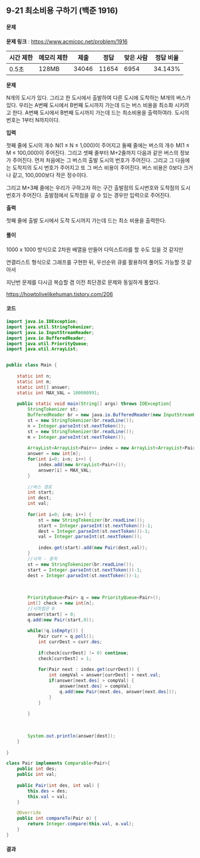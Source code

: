 ## 9-21 최소비용 구하기 (백준 1916)

#### 문제

**문제 링크** : https://www.acmicpc.net/problem/1916

| 시간 제한 | 메모리 제한 | 제출  | 정답  | 맞은 사람 | 정답 비율 |
| --------- | ----------- | ----- | ----- | --------- | --------- |
| 0.5초     | 128MB       | 34046 | 11654 | 6954      | 34.143%   |

**문제**

N개의 도시가 있다. 그리고 한 도시에서 출발하여 다른 도시에 도착하는 M개의 버스가 있다. 우리는 A번째 도시에서 B번째 도시까지 가는데 드는 버스 비용을 최소화 시키려고 한다. A번째 도시에서 B번째 도시까지 가는데 드는 최소비용을 출력하여라. 도시의 번호는 1부터 N까지이다.

**입력**

첫째 줄에 도시의 개수 N(1 ≤ N ≤ 1,000)이 주어지고 둘째 줄에는 버스의 개수 M(1 ≤ M ≤ 100,000)이 주어진다. 그리고 셋째 줄부터 M+2줄까지 다음과 같은 버스의 정보가 주어진다. 먼저 처음에는 그 버스의 출발 도시의 번호가 주어진다. 그리고 그 다음에는 도착지의 도시 번호가 주어지고 또 그 버스 비용이 주어진다. 버스 비용은 0보다 크거나 같고, 100,000보다 작은 정수이다.

그리고 M+3째 줄에는 우리가 구하고자 하는 구간 출발점의 도시번호와 도착점의 도시번호가 주어진다. 출발점에서 도착점을 갈 수 있는 경우만 입력으로 주어진다.

**출력**

첫째 줄에 출발 도시에서 도착 도시까지 가는데 드는 최소 비용을 출력한다.



#### 풀이

1000 x 1000 방식으로 2차원 배열을 만들어 다익스트라를 할 수도 있을 것 같지만

연결리스트 형식으로 그래프를 구현한 뒤, 우선순위 큐를 활용하여 풀어도 가능할 것 같아서

지난번 문제를 다시금 복습할 겸 이전 최단경로 문제와 동일하게 풀었다.

 https://howtolivelikehuman.tistory.com/206 



#### 코드

````java
import java.io.IOException;
import java.util.StringTokenizer;
import java.io.InputStreamReader;
import java.io.BufferedReader;
import java.util.PriorityQueue;
import java.util.ArrayList;


public class Main {
	
	static int n;
	static int m;
	static int[] answer;
	static int MAX_VAL = 100000991;
	
	public static void main(String[] args) throws IOException{
		StringTokenizer st;
		BufferedReader br = new java.io.BufferedReader(new InputStreamReader(System.in));
		st = new StringTokenizer(br.readLine());
		n = Integer.parseInt(st.nextToken());
		st = new StringTokenizer(br.readLine());
		m = Integer.parseInt(st.nextToken());
		
		ArrayList<ArrayList<Pair>> index = new ArrayList<ArrayList<Pair>>();
		answer = new int[n];
		for(int i=0; i<n; i++) {
			index.add(new ArrayList<Pair>());
			answer[i] = MAX_VAL;
		}
		
		//버스 경로
		int start;
		int dest;
		int val;
		
		for(int i=0; i<m; i++) {
			st = new StringTokenizer(br.readLine());
			start = Integer.parseInt(st.nextToken())-1;
			dest = Integer.parseInt(st.nextToken())-1;
			val = Integer.parseInt(st.nextToken());
			
			index.get(start).add(new Pair(dest,val));
		}
		//시작 - 종착
		st = new StringTokenizer(br.readLine());
		start = Integer.parseInt(st.nextToken())-1;
		dest = Integer.parseInt(st.nextToken())-1;
		
		
		
		PriorityQueue<Pair> q = new PriorityQueue<Pair>();
		int[] check = new int[n];
		//시작점은 0
		answer[start] = 0;
		q.add(new Pair(start,0));
		
		while(!q.isEmpty()) {
			Pair curr = q.poll();
			int currDest = curr.des;
			
			if(check[currDest] != 0) continue;
			check[currDest] = 1;
			
			for(Pair next : index.get(currDest)) {
				int compVal = answer[currDest] + next.val;
				if(answer[next.des] > compVal) {
					answer[next.des] = compVal;
					q.add(new Pair(next.des, answer[next.des]));
				}
			}
			
		}
		
		
		
		System.out.println(answer[dest]);
	}
	
}

class Pair implements Comparable<Pair>{
	public int des;
	public int val;
	
	public Pair(int des, int val) {
		this.des = des;
		this.val = val;
	}

	@Override
	public int compareTo(Pair o) {
		return Integer.compare(this.val, o.val);
	}
}

````



#### 결과

